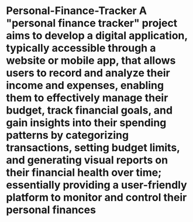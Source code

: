 # Personal-Finance-Tracker  A "personal finance tracker" project aims to develop a digital application, typically accessible through a website or mobile app, that allows users to record and analyze their income and expenses, enabling them to effectively manage their budget, track financial goals, and gain insights into their spending patterns by categorizing transactions, setting budget limits, and generating visual reports on their financial health over time; essentially providing a user-friendly platform to monitor and control their personal finances
